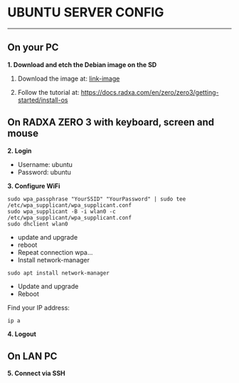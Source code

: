 # UBUNTU SERVER CONFIG

------

## On your PC

**1. Download and etch the Debian image on the SD**

1. Download the image at: [link-image](https://github.com/Joshua-Riek/ubuntu-rockchip/actions/runs/13252925923/artifacts/2569189508)

2. Follow the  tutorial at: https://docs.radxa.com/en/zero/zero3/getting-started/install-os

## On RADXA ZERO 3 with keyboard, screen and mouse

**2. Login**
- Username: ubuntu
- Password: ubuntu


**3. Configure WiFi**
  
```
sudo wpa_passphrase "YourSSID" "YourPassword" | sudo tee /etc/wpa_supplicant/wpa_supplicant.conf
sudo wpa_supplicant -B -i wlan0 -c /etc/wpa_supplicant/wpa_supplicant.conf
sudo dhclient wlan0
```
- update and upgrade
- reboot
- Repeat connection wpa...
- Install network-manager

```
sudo apt install network-manager
```
- Update and upgrade
- Reboot


Find your IP address:

```
ip a
```

**4. Logout**

## On LAN PC

**5. Connect via SSH**

